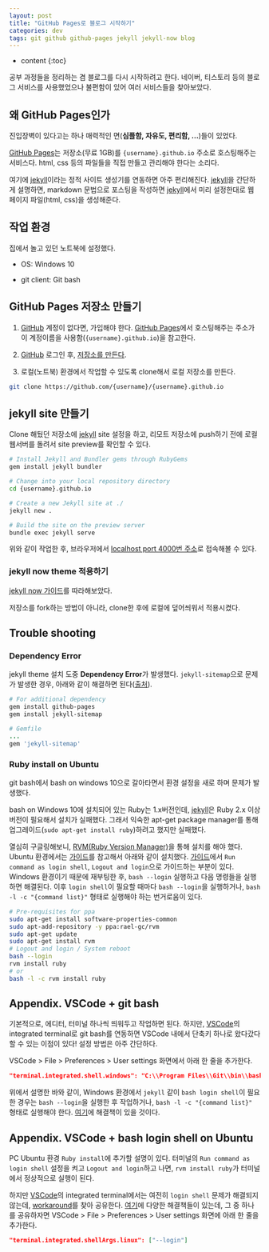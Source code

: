 ```yaml
---
layout: post
title: "GitHub Pages로 블로그 시작하기"
categories: dev
tags: git github github-pages jekyll jekyll-now blog
---
```


* content
{:toc}

공부 과정들을 정리하는 겸 블로그를 다시 시작하려고 한다. 네이버, 티스토리 등의 블로그 서비스를 사용했었으나 불편함이 있어 여러 서비스들을 찾아보았다.

## 왜 GitHub Pages인가

진입장벽이 있다고는 하나 매력적인 면(**심플함, 자유도, 편리함, ...**)들이 있었다.

[GitHub Pages][github-pages]는 저장소(무료 1GB)를 `{username}.github.io` 주소로 호스팅해주는 서비스다. html, css 등의 파일들을 직접 만들고 관리해야 한다는 소리다.

여기에 [jekyll][jekyll]이라는 정적 사이트 생성기를 연동하면 아주 편리해진다. [jekyll][jekyll]을 간단하게 설명하면, markdown 문법으로 포스팅을 작성하면 [jekyll][jekyll]에서 미리 설정한대로 웹 페이지 파일(html, css)을 생성해준다.

<!--more-->

## 작업 환경

집에서 놀고 있던 노트북에 설정했다.

* OS: Windows 10

* git client: Git bash

## GitHub Pages 저장소 만들기

1. [GitHub][github] 계정이 없다면, 가입해야 한다. [GitHub Pages][github-pages]에서 호스팅해주는 주소가 이 계정이름을 사용함(`{username}.github.io`)을 참고한다.

1. [GitHub][github] 로그인 후, [저장소를 만든다][github-new].

1. 로컬(노트북) 환경에서 작업할 수 있도록 clone해서 로컬 저장소를 만든다.

```bash
git clone https://github.com/{username}/{username}.github.io
```

## jekyll site 만들기

Clone 해뒀던 저장소에 [jekyll][jekyll] site 설정을 하고, 리모트 저장소에 push하기 전에 로컬 웹서버를 돌려서 site preview를 확인할 수 있다.

```bash
# Install Jekyll and Bundler gems through RubyGems
gem install jekyll bundler

# Change into your local repository directory
cd {username}.github.io

# Create a new Jekyll site at ./
jekyll new .

# Build the site on the preview server
bundle exec jekyll serve
```

위와 같이 작업한 후, 브라우저에서 [localhost port 4000번 주소](http://localhost:4000)로 접속해볼 수 있다.

### jekyll now theme 적용하기

[jekyll now 가이드][jekyll-now]를 따라해보았다.

저장소를 fork하는 방법이 아니라, clone한 후에 로컬에 덮어씌워서 적용시켰다.

## Trouble shooting

### Dependency Error

jekyll theme 설치 도중 **Dependency Error**가 발생했다. `jekyll-sitemap`으로 문제가 발생한 경우, 아래와 같이 해결하면 된다([출처][jekyll-now-bug]).

```bash
# For additional dependency
gem install github-pages
gem install jekyll-sitemap
```

```ruby
# Gemfile
...
gem 'jekyll-sitemap'
```

### Ruby install on Ubuntu

git bash에서 bash on windows 10으로 갈아타면서 환경 설정을 새로 하며 문제가 발생했다.

bash on Windows 10에 설치되어 있는 Ruby는 1.x버전인데, [jekyll][jekyll]은 Ruby 2.x 이상 버전이 필요해서 설치가 실패했다. 그래서 익숙한 apt-get package manager를 통해 업그레이드(`sudo apt-get install ruby`)하려고 했지만 실패했다.

열심히 구글링해보니, [RVM(Ruby Version Manager)][rvm]을 통해 설치를 해야 했다. Ubuntu 환경에서는 [가이드][rvm-ubuntu]를 참고해서 아래와 같이 설치했다. [가이드][rvm-ubuntu]에서 `Run command as login shell`, `Logout and login`으로 가이드하는 부분이 있다. Windows 환경이기 때문에 재부팅한 후, `bash --login` 실행하고 다음 명령들을 실행하면 해결된다. 이후 `login shell`이 필요할 때마다 `bash --login`을 실행하거나, `bash -l -c "{command list}"` 형태로 실행해야 하는 번거로움이 있다.

```bash
# Pre-requisites for ppa
sudo apt-get install software-properties-common
sudo apt-add-repository -y ppa:rael-gc/rvm
sudo apt-get update
sudo apt-get install rvm
# Logout and login / System reboot
bash --login
rvm install ruby
# or
bash -l -c rvm install ruby
```

## Appendix. VSCode + git bash

기본적으로, 에디터, 터미널 하나씩 띄워두고 작업하면 된다. 하지만, [VSCode][vscode]의 integrated terminal로 git bash를 연동하면 VSCode 내에서 단축키 하나로 왔다갔다할 수 있는 이점이 있다! 설정 방법은 아주 간단하다.

VSCode > File > Preferences > User settings 화면에서 아래 한 줄을 추가한다.

```json
"terminal.integrated.shell.windows": "C:\\Program Files\\Git\\bin\\bash.exe",
```

위에서 설명한 바와 같이, Windows 환경에서 `jekyll` 같이 `bash login shell`이 필요한 경우는 `bash --login`을 실행한 후 작업하거나, `bash -l -c "{command list}"` 형태로 실행해야 한다. [여기][bash-login]에 해결책이 있을 것이다.

## Appendix. VSCode + bash login shell on Ubuntu

PC Ubuntu 환경 `Ruby install`에 추가할 설명이 있다. 터미널의 `Run command as login shell` 설정을 켜고 `Logout and login`하고 나면, `rvm install ruby`가 터미널에서 정상적으로 실행이 된다.

하지만 [VSCode][vscode]의 integrated terminal에서는 여전히 `login shell` 문제가 해결되지 않는데, [workaround][bash-login]를 찾아 공유한다. [여기][bash-login]에 다양한 해결책들이 있는데, 그 중 하나를 공유하자면 VSCode > File > Preferences > User settings 화면에 아래 한 줄을 추가한다.

```json
"terminal.integrated.shellArgs.linux": ["--login"]
```

[jekyll]:         https://jekyllrb.com
[jekyll-now]:     https://github.com/barryclark/jekyll-now
[jekyll-now-bug]: https://github.com/qwtel/hydejack/issues/8
[vscode]:         https://code.visualstudio.com/
[github]:         https://github.com
[github-new]:     https://github.com/new
[github-pages]:   https://pages.github.com
[rvm]:            https://rvm.io/
[rvm-ubuntu]:     https://github.com/rvm/ubuntu_rvm
[bash-login]:     https://github.com/Microsoft/vscode/issues/7263#issuecomment-224207986